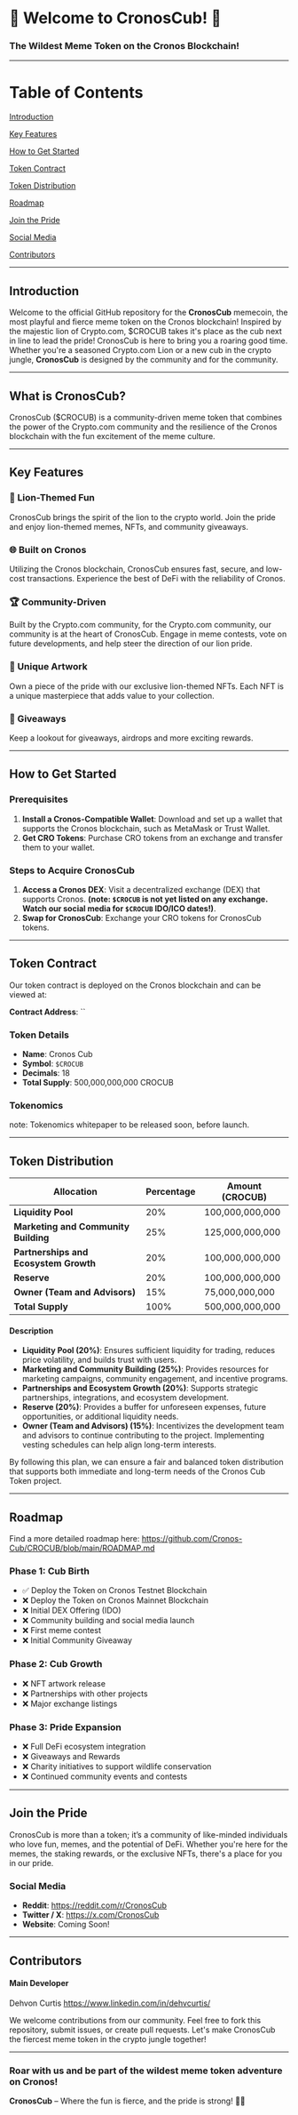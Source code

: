 # 🦁 Welcome to CronosCub! 🦁

### The Wildest Meme Token on the Cronos Blockchain!

---

# Table of Contents
[Introduction](#introduction)

[Key Features](#key-features)

[How to Get Started](#how-to-get-started)

[Token Contract](#token-contract)

[Token Distribution](#token-distribution)

[Roadmap](#roadmap)

[Join the Pride](#join-the-pride)

[Social Media](#social-media)

[Contributors](#contributors)

[]()

---

## Introduction

Welcome to the official GitHub repository for the **CronosCub** memecoin, the most playful and fierce meme token on the Cronos blockchain! Inspired by the majestic lion of Crypto.com, $CROCUB takes it's place as the cub next in line to lead the pride! CronosCub is here to bring you a roaring good time. Whether you're a seasoned Crypto.com Lion or a new cub in the crypto jungle, **CronosCub** is designed by the community and for the community.

---

## What is CronosCub?

CronosCub ($CROCUB) is a community-driven meme token that combines the power of the Crypto.com community and the resilience of the Cronos blockchain with the fun excitement of the meme culture.

---

## Key Features

### 🦁 Lion-Themed Fun
CronosCub brings the spirit of the lion to the crypto world. Join the pride and enjoy lion-themed memes, NFTs, and community giveaways.

### 🌐 Built on Cronos
Utilizing the Cronos blockchain, CronosCub ensures fast, secure, and low-cost transactions. Experience the best of DeFi with the reliability of Cronos.

### 🏆 Community-Driven
Built by the Crypto.com community, for the Crypto.com community, our community is at the heart of CronosCub. Engage in meme contests, vote on future developments, and help steer the direction of our lion pride.

### 🎨 Unique Artwork
Own a piece of the pride with our exclusive lion-themed NFTs. Each NFT is a unique masterpiece that adds value to your collection.

### 🐾 Giveaways
Keep a lookout for giveaways, airdrops and more exciting rewards.

---

## How to Get Started

### Prerequisites

1. **Install a Cronos-Compatible Wallet**: Download and set up a wallet that supports the Cronos blockchain, such as MetaMask or Trust Wallet.
2. **Get CRO Tokens**: Purchase CRO tokens from an exchange and transfer them to your wallet.

### Steps to Acquire CronosCub

1. **Access a Cronos DEX**: Visit a decentralized exchange (DEX) that supports Cronos. **(note: `$CROCUB` is not yet listed on any exchange. Watch our social media for `$CROCUB` IDO/ICO dates!)**.
2. **Swap for CronosCub**: Exchange your CRO tokens for CronosCub tokens.

---

## Token Contract

Our token contract is deployed on the Cronos blockchain and can be viewed at:

**Contract Address**: ``

### Token Details

- **Name**: Cronos Cub
- **Symbol**: `$CROCUB`
- **Decimals**: 18
- **Total Supply**: 500,000,000,000 CROCUB

### Tokenomics
note: Tokenomics whitepaper to be released soon, before launch.

---

## Token Distribution

| Allocation                             | Percentage | Amount (CROCUB)            |
|----------------------------------------|------------|----------------------------|
| **Liquidity Pool**                     | 20%        | 100,000,000,000            |
| **Marketing and Community Building**   | 25%        | 125,000,000,000            |
| **Partnerships and Ecosystem Growth**  | 20%        | 100,000,000,000            |
| **Reserve**                            | 20%        | 100,000,000,000            |
| **Owner (Team and Advisors)**          | 15%        | 75,000,000,000             |
| **Total Supply**                       | 100%       | 500,000,000,000            |

#### Description

- **Liquidity Pool (20%)**: Ensures sufficient liquidity for trading, reduces price volatility, and builds trust with users.
- **Marketing and Community Building (25%)**: Provides resources for marketing campaigns, community engagement, and incentive programs.
- **Partnerships and Ecosystem Growth (20%)**: Supports strategic partnerships, integrations, and ecosystem development.
- **Reserve (20%)**: Provides a buffer for unforeseen expenses, future opportunities, or additional liquidity needs.
- **Owner (Team and Advisors) (15%)**: Incentivizes the development team and advisors to continue contributing to the project. Implementing vesting schedules can help align long-term interests.

By following this plan, we can ensure a fair and balanced token distribution that supports both immediate and long-term needs of the Cronos Cub Token project.

---

## Roadmap

Find a more detailed roadmap here: https://github.com/Cronos-Cub/CROCUB/blob/main/ROADMAP.md

### Phase 1: Cub Birth
- ✅ Deploy the Token on Cronos Testnet Blockchain
- ❌ Deploy the Token on Cronos Mainnet Blockchain
- ❌ Initial DEX Offering (IDO)
- ❌ Community building and social media launch
- ❌ First meme contest
- ❌ Initial Community Giveaway

### Phase 2: Cub Growth
- ❌ NFT artwork release
- ❌ Partnerships with other projects
- ❌ Major exchange listings

### Phase 3: Pride Expansion
- ❌ Full DeFi ecosystem integration
- ❌ Giveaways and Rewards
- ❌ Charity initiatives to support wildlife conservation
- ❌ Continued community events and contests

---

## Join the Pride

CronosCub is more than a token; it’s a community of like-minded individuals who love fun, memes, and the potential of DeFi. Whether you're here for the memes, the staking rewards, or the exclusive NFTs, there's a place for you in our pride.

### Social Media

- **Reddit**: https://reddit.com/r/CronosCub
- **Twitter / X**: https://x.com/CronosCub
- **Website**: Coming Soon!

---

## Contributors

#### Main Developer
Dehvon Curtis
https://www.linkedin.com/in/dehvcurtis/

We welcome contributions from our community. Feel free to fork this repository, submit issues, or create pull requests. Let's make CronosCub the fiercest meme token in the crypto jungle together!

---

### Roar with us and be part of the wildest meme token adventure on Cronos!

**CronosCub** – Where the fun is fierce, and the pride is strong! 🦁🌟
